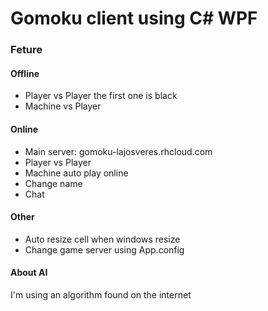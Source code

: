 # Gomoku client using C# WPF

### Feture
#### Offline
* Player vs Player the first one is black
* Machine vs Player

#### Online
* Main server: gomoku-lajosveres.rhcloud.com 
* Player vs Player
* Machine auto play online
* Change name
* Chat

#### Other
* Auto resize cell when windows resize
* Change game server using App.config

#### About AI
I'm using an algorithm found on the internet


